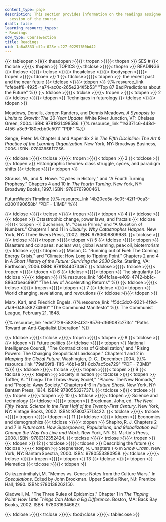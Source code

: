 ```yaml
---
content_type: page
description: This section provides information on the readings assigned for each lecture
  session of the course.
draft: false
learning_resource_types:
- Readings
ocw_type: CourseSection
title: Readings
uid: 1a6a8833-df9a-028e-c227-02297660bd42
---
```

{{< tableopen >}}{{< theadopen >}}{{< tropen >}}{{< thopen >}}
SES #
{{< thclose >}}{{< thopen >}}
TOPICS
{{< thclose >}}{{< thopen >}}
READINGS
{{< thclose >}}{{< trclose >}}{{< theadclose >}}{{< tbodyopen >}}{{< tropen >}}{{< tdopen >}}
1
{{< tdclose >}}{{< tdopen >}}
The recent past and the near future
{{< tdclose >}}{{< tdopen >}}
{{% resource_link "cfebeff8-4925-4a74-ac0c-265e23405b53" "Top 87 Bad Predictions about the Future" %}}
{{< tdclose >}}{{< trclose >}}{{< tropen >}}{{< tdopen >}}
2
{{< tdclose >}}{{< tdopen >}}
Techniques in futurology
{{< tdclose >}}{{< tdopen >}}

Meadows, Donella, Jorgen Randers, and Dennis Meadows. *A Synopsis to Limits to Growth: The 30-Year Update*. White River Junction, VT: Chelsea Green, 2004. ISBN: 9781931498586. ({{% resource_link "1e3371c6-448d-4f56-a3e9-180ecbb0c501" "PDF" %}})

Senge, Peter. M. Chapter 4 and Appendix 2 in *The Fifth Discipline: The Art & Practice of the Learning Organization*. New York, NY: Broadway Business, 2006. ISBN: 9780385517256.

{{< tdclose >}}{{< trclose >}}{{< tropen >}}{{< tdopen >}}
3
{{< tdclose >}}{{< tdopen >}}
Historigraphic theories: class struggle, cycles, and paradigm shifts
{{< tdclose >}}{{< tdopen >}}

Strauss, W., and N. Howe. "Cycles in History," and "A Fourth Turning Prophesy." Chapters 4 and 10 in *The Fourth Turning*. New York, NY: Broadway Books, 1997. ISBN: 9780767900461.

FutureWatch Timeline ({{% resource_link "4b20ee5a-5c05-42f1-9ca3-d3001190658b" "PDF - 1.1MB" %}})

{{< tdclose >}}{{< trclose >}}{{< tropen >}}{{< tdopen >}}
4
{{< tdclose >}}{{< tdopen >}}
Catastrophic change, power laws, and fractals
{{< tdclose >}}{{< tdopen >}}
Buchanan, M. "Causa Prima," and "A Question of Numbers." Chapters 1 and 11 in *Ubiquity: Why Catastrophes Happen*. New York, NY: Three Rivers Press, 2002. ISBN: 9780609809983.
{{< tdclose >}}{{< trclose >}}{{< tropen >}}{{< tdopen >}}
5
{{< tdclose >}}{{< tdopen >}}
Disasters and collapses: nuclear war, global warming, peak oil, bioterrorism
{{< tdclose >}}{{< tdopen >}}
Mason, C. "Running out of Fuel: The Coming Energy Crisis," and "Climate: How Long to Tipping Point." Chapters 2 and 4 in *A Short History of the Future: Surviving the 2030 Spike*. Sterling, VA: Earthscan, 2006. ISBN: 9781844073467.
{{< tdclose >}}{{< trclose >}}{{< tropen >}}{{< tdopen >}}
6
{{< tdclose >}}{{< tdopen >}}
The singularity
{{< tdclose >}}{{< tdopen >}}
{{% resource_link "d64fc1ae-e409-4742-bb1c-8864fbeac990" "The Law of Accelerating Returns" %}}
{{< tdclose >}}{{< trclose >}}{{< tropen >}}{{< tdopen >}}
7
{{< tdclose >}}{{< tdopen >}}
World changing, revelations, and revolutions
{{< tdclose >}}{{< tdopen >}}

Marx, Karl, and Friedrich Engels. {{% resource_link "f5dc3dc0-9221-4f9d-a1a9-048c88274960" "The Communist Manifesto" %}}. The Communist League, February 21, 1848.

{{% resource_link "edef7f29-5823-4b31-9576-df69087c273c" "Paths Toward an Anti-Capitalist Liberation" %}}

{{< tdclose >}}{{< trclose >}}{{< tropen >}}{{< tdopen >}}
8
{{< tdclose >}}{{< tdopen >}}
Future politics
{{< tdclose >}}{{< tdopen >}}
National Intelligence Council, "The Contradictions of Globalization," and "Rising Powers: The Changing Geopolitical Landscape." Chapters 1 and 2 in *Mapping the Global Future*. Washington, D. C., December 2004. ({{% resource_link "79af69f8-11f6-46b1-a5f1-8cb7ac5ce729" "PDF - 7.3MB" %}})
{{< tdclose >}}{{< trclose >}}{{< tropen >}}{{< tdopen >}}
9
{{< tdclose >}}{{< tdopen >}}
Society in motion
{{< tdclose >}}{{< tdopen >}}
Toffler, A. "Things: The Throw-Away Societ," "Places: The New Nomads," and "People: Away Society." Chapters 4-6 in *Future Shock*. New York, NY: Bantam Press, 1984. ISBN: 9780553277371.
{{< tdclose >}}{{< trclose >}}{{< tropen >}}{{< tdopen >}}
10
{{< tdclose >}}{{< tdopen >}}
Science and technology
{{< tdclose >}}{{< tdopen >}}
Brockman, John, ed. *The Next Fifty Years: Science in the First Half of the Twenty-First Century*. New York, NY: Vintage Books, 2002. ISBN: 9780375713422.
{{< tdclose >}}{{< trclose >}}{{< tropen >}}{{< tdopen >}}
11
{{< tdclose >}}{{< tdopen >}}
Economics and demographics
{{< tdclose >}}{{< tdopen >}}
Shapiro, R. J. Chapters 2 and 7 in *Futurecast: How Superpowers, Populations, and Globalization will Change the Way You Live and Work*. New York, NY: St. Martin's Press, 2008. ISBN: 9780312352424.
{{< tdclose >}}{{< trclose >}}{{< tropen >}}{{< tdopen >}}
12
{{< tdclose >}}{{< tdopen >}}
Describing the future
{{< tdclose >}}{{< tdopen >}}
Stephenson, N. Chapters 1-6 in *Snow Crash*. New York, NY: Bantam Spectra, 2000. ISBN: 9780553380958.
{{< tdclose >}}{{< trclose >}}{{< tropen >}}{{< tdopen >}}
13
{{< tdclose >}}{{< tdopen >}}
Memetics
{{< tdclose >}}{{< tdopen >}}

Csikszentmihalyi, M. "Memes vs. Genes: Notes from the Culture Wars." In *Speculations*. Edited by John Brockman. Upper Saddle River, NJ: Prentice Hall, 1990. ISBN: 9780138262150.

Gladwell, M. "The Three Rules of Epidemics." Chapter 1 in *The Tipping Point: How Little Things Can Make a Big Difference*. Boston, MA: Back Bay Books, 2002. ISBN: 9780316346627.

{{< tdclose >}}{{< trclose >}}{{< tbodyclose >}}{{< tableclose >}}